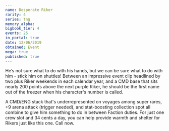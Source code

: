 ```yaml
---
name: Desperate Riker
rarity: 4
series: tng
memory_alpha:
bigbook_tier: 4
events: 25
in_portal: true
date: 12/06/2019
obtained: Event
mega: true
published: true
---
```


He’s not sure what to do with his hands, but we can be sure what to do with him - stick him on shuttles! Between an impressive event clip headlined by two plus Riker weekends in each calendar year, and a CMD base that sits nearly 200 points above the next purple Riker, he should be the first name out of the freezer when his character's number is called.

A CMD/ENG stack that's underrepresented on voyages among super rares, +9 arena attack (trigger needed), and stat-boosting collection spot all combine to give him something to do in between Faction duties. For just one crew slot and 34 cents a day, you can help provide warmth and shelter for Rikers just like this one. Call now.
